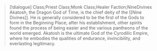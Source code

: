>[!dialogue] Class;Priest Class;Monk Class;Healer Faction;NineDivines
>Akatosh, the Dragon God of Time, is the chief deity of the [[Nine Divines]]. He is generally considered to be the first of the Gods to form in the Beginning Place; after his establishment, other spirits found the process of being easier and the various pantheons of the world emerged. Akatosh is the ultimate God of the Cyrodilic Empire, where he embodies the qualities of endurance, invincibility, and everlasting legitimacy.